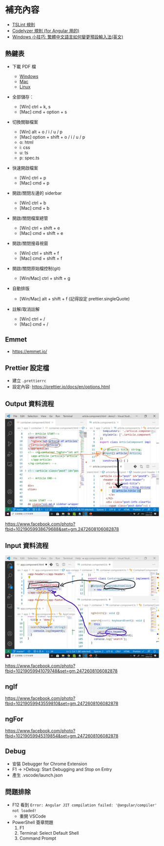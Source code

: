 # 補充內容

- [TSLint 規則](https://palantir.github.io/tslint/rules/)
- [Codelyzer 規則 (for Angular 用的)](https://github.com/mgechev/codelyzer)
- [Windows 小技巧: 繁體中文語言如何變更預設輸入法(英文)](https://blog.miniasp.com/post/2012/06/30/Windows-8-Tips-How-to-change-default-input-method-for-languages)


## 熱鍵表

- 下載 PDF 檔
    - [Windows](https://code.visualstudio.com/shortcuts/keyboard-shortcuts-windows.pdf)
    - [Mac](https://code.visualstudio.com/shortcuts/keyboard-shortcuts-macos.pdf)
    - [Linux](https://code.visualstudio.com/shortcuts/keyboard-shortcuts-linux.pdf)

- 全部儲存：
    - [Win] ctrl + k, s
    - [Mac] cmd + option + s

- 切換關聯檔案
    - [Win] alt + o / i / u / p
    - [Mac] option + shift + o / i / u / p
    - o: html
    - i: css
    - u: ts
    - p: spec.ts

- 快速開啟檔案
    - [Win] ctrl + p
    - [Mac] cmd + p

- 開啟/關閉左邊的 siderbar
    - [Win] ctrl + b
    - [Mac] cmd + b

- 開啟/關閉檔案總管
    - [Win] ctrl + shift + e
    - [Mac] cmd + shift + e

- 開啟/關閉搜尋視窗
    - [Win] ctrl + shift + f
    - [Mac] cmd + shift + f

- 開啟/關閉原始檔控制(git)
    - [Win/Mac] ctrl + shift + g

- 自動排版
    - [Win/Mac] alt + shift + f (記得設定 prettier.singleQuote)

- 註解/取消註解
    - [Win] ctrl + /
    - [Mac] cmd + /

## Emmet

- https://emmet.io/

## Prettier 設定檔

- 建立 `.prettierrc`
- 設定內容: https://prettier.io/docs/en/options.html

## Output 資料流程

![](./images/input.jpg)

https://www.facebook.com/photo?fbid=10219059938679688&set=gm.2472608106082878

## Input 資料流程

![](./images/output.jpg)

https://www.facebook.com/photo?fbid=10219059941079748&set=gm.2472608106082878

## ngIf

https://www.facebook.com/photo?fbid=10219059943559810&set=gm.2472608106082878

## ngFor

https://www.facebook.com/photo?fbid=10219059945319854&set=gm.2472608106082878

## Debug

- 安裝 Debugger for Chrome Extension
- F1 -> >Debug: Start Debugging and Stop on Entry
- 產生 .vscode/launch.json

## 問題排除

- F12 看到 `Error: Angular JIT compilation failed: '@angular/compiler' not loaded!` 
  - 重開 VSCode
- PowerShell 簽章問題
  1. F1
  2. Terminal: Select Default Shell
  3. Command Prompt
